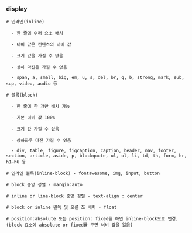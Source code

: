 ### display

    # 인라인(inline)
      
      - 한 줄에 여러 요소 배치
      
      - 너비 값은 컨텐츠의 너비 값
      
      - 크기 값을 가질 수 없음
      
      - 상하 마진은 가질 수 없음
      
      - span, a, small, big, em, u, s, del, br, q, b, strong, mark, sub, sup, video, audio 등
      
    # 블록(block)
    
      - 한 줄에 한 개만 배치 가능
      
      - 기본 너비 값 100%
      
      - 크기 값 가질 수 있음
      
      - 상하좌우 마진 가질 수 있음
      
      - div, table, figure, figcaption, caption, header, nav, footer, section, article, aside, p, blockquote, ul, ol, li, td, th, form, hr, h1~h6 등
      
    # 인라인 블록(inline-block) - fontawesome, img, input, button
    
    # block 중앙 정렬 - margin:auto
    
    # inline or line-block 중앙 정렬 - text-align : center
    
    # block or inline 왼쪽 및 오른 쪼 배치 - float
    
    # position:absolute 또는 position: fixed를 하면 inline-block으로 변경, (block 요소에 absolute or fixed를 주면 너비 값을 잃음)
    
  
